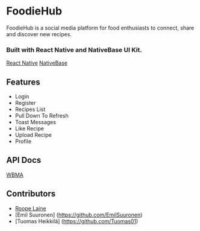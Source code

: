 # FoodieHub
FoodieHub is a social media platform for food enthusiasts to connect, share and discover new recipes.

### Built with React Native and NativeBase UI Kit.
[React Native](https://reactnative.dev/)
[NativeBase](https://nativebase.io/)

## Features
- Login
- Register
- Recipes List
- Pull Down To Refresh
- Toast Messages
- Like Recipe
- Upload Recipe
- Profile

## API Docs
[WBMA](https://media.mw.metropolia.fi/wbma/docs/#api-Tag-GetTagFiles)

## Contributors
- [Roope Laine](https://github.com/Liideli)
- [Emil Suuronen] (https://github.com/EmilSuuronen)
- [Tuomas Heikkilä] (https://github.com/Tuomas01)
